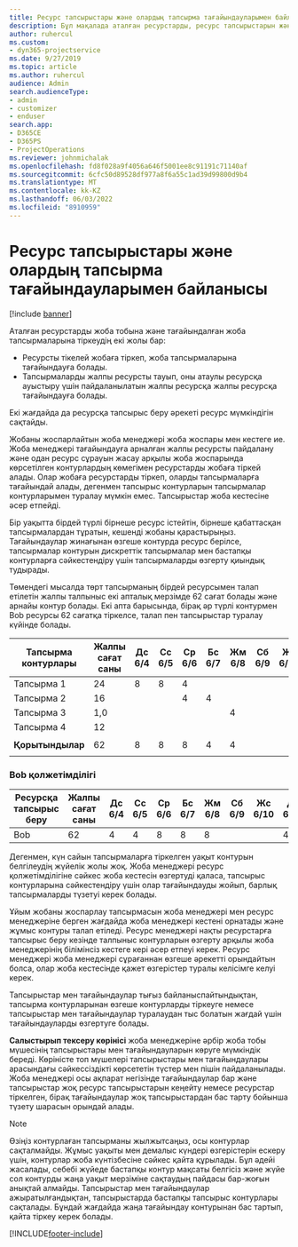 ```yaml
---
title: Ресурс тапсырыстары және олардың тапсырма тағайындауларымен байланысы
description: Бұл мақалада аталған ресурстарды, ресурс тапсырыстарын және тапсырма тағайындауларын басқару және олардың бір-бірімен қалай байланысқаны туралы ақпарат берілген.
author: ruhercul
ms.custom:
- dyn365-projectservice
ms.date: 9/27/2019
ms.topic: article
ms.author: ruhercul
audience: Admin
search.audienceType:
- admin
- customizer
- enduser
search.app:
- D365CE
- D365PS
- ProjectOperations
ms.reviewer: johnmichalak
ms.openlocfilehash: fd8f028a9f4056a646f5001ee8c91191c71140af
ms.sourcegitcommit: 6cfc50d89528df977a8f6a55c1ad39d99800d9b4
ms.translationtype: MT
ms.contentlocale: kk-KZ
ms.lasthandoff: 06/03/2022
ms.locfileid: "8910959"
---
```

# <a name="resource-bookings-and-how-they-relate-to-task-assignments"></a>Ресурс тапсырыстары және олардың тапсырма тағайындауларымен байланысы

[!include [banner](../includes/psa-now-project-operations.md)]

Аталған ресурстарды жоба тобына және тағайындалған жоба тапсырмаларына тіркеудің екі жолы бар:

- Ресурсты тікелей жобаға тіркеп, жоба тапсырмаларына тағайындауға болады.
- Тапсырмаларды жалпы ресурсты тауып, оны атаулы ресурсқа ауыстыру үшін пайдаланылатын жалпы ресурсқа жалпы ресурсқа тағайындауға болады. 

Екі жағдайда да ресурсқа тапсырыс беру әрекеті ресурс мүмкіндігін сақтайды.

Жобаны жоспарлайтын жоба менеджері жоба жоспары мен кестеге ие. Жоба менеджері тағайындауға арналған жалпы ресурсты пайдалану және одан ресурс сұрауын жасау арқылы жоба жоспарында көрсетілген контурлардың көмегімен ресурстарды жобаға тіркей алады. Олар жобаға ресурстарды тіркеп, оларды тапсырмаларға тағайындай алады, дегенмен тапсырыс контурларын тапсырмалар контурларымен туралау мүмкін емес. Тапсырыстар жоба кестесіне әсер етпейді.

Бір уақытта бірдей түрлі бірнеше ресурс істейтін, бірнеше қабаттасқан тапсырмалардан тұратын, кешенді жобаны қарастырыңыз. Тағайындаулар жинағынан өзгеше контурда ресурс берілсе, тапсырмалар контурын дискреттік тапсырмалар мен бастапқы контурларға сәйкестендіру үшін тапсырмаларды өзгерту қиындық тудырады.

Төмендегі мысалда төрт тапсырманың бірдей ресурсымен талап етілетін жалпы талпыныс екі апталық мерзімде 62 сағат болады және арнайы контур болады. Екі апта барысында, бірақ әр түрлі контурмен Bob ресурсы 62 сағатқа тіркелсе, талап пен тапсырыстар туралау күйінде болады.

| **Тапсырма контурлары**    | **Жалпы сағат саны** | Дс 6/4 | Сс 6/5 | Ср 6/6 | Бс 6/7 | Жм 6/8 | Сб 6/9 | Жс 6/10 | Дс 6/11 | Сс 6/12 | Ср 6/13 | Бс 6/14 | Жм 6/15 |
|----------------------|-----------------|--------|--------|--------|--------|--------|--------|---------|---------|---------|---------|---------|---------|
| Тапсырма 1               | 24              | 8      | 8      | 4      |        |        |        |         |         |         | 4       |         |         |
| Тапсырма 2               | 16              |        |        | 4      | 4      |        |        |         | 8       |         |         |         |         |
| Тапсырма 3               | 1,0              |        |        |        |        | 4      |        |         |         | 4       |         | 2       |         |
| Тапсырма 4               | 12              |        |        |        |        |        |        |         |         |         | 4       |         | 8       |
|                      |                 |        |        |        |        |        |        |         |         |         |         |         |         |
| **Қорытындылар**           | 62              | 8      | 8      | 8      | 4      | 4      |        |         | 8       | 4       | 8       | 2       | 8       |
|                      |                 |        |        |        |        |        |        |         |         |         |         |

### <a name="bobs-availability"></a>Bob қолжетімділігі
| **Ресурсқа тапсырыс беру** | **Жалпы сағат саны** | Дс 6/4 | Сс 6/5 | Ср 6/6 | Бс 6/7 | Жм 6/8 | Сб 6/9 | Жс 6/10 | Дс 6/11 | Сс 6/12 | Ср 6/13 | Бс 6/14 | Жм 6/15 |
|------------------------|-----------------|--------|--------|--------|--------|--------|--------|---------|---------|---------|---------|---------|---------|
| Bob                    | 62              | 4      | 4      | 8      | 8      | 8      |        |         | 4       | 4       | 8       | 8       | 6       |

Дегенмен, күн сайын тапсырмаларға тіркелген уақыт контурын белгілеудің жүйелік жолы жоқ. Жоба менеджері ресурс қолжетімділігіне сәйкес жоба кестесін өзгертуді қаласа, тапсырыс контурларына сәйкестендіру үшін олар тағайындауды жойып, барлық тапсырмаларды түзетуі керек болады.

Ұйым жобаны жоспарлау тапсырмасын жоба менеджері мен ресурс менеджеріне берген жағдайда жоба менеджері кестені орнатады және жұмыс контуры талап етіледі. Ресурс менеджері нақты ресурстарға тапсырыс беру кезінде талпыныс контурларын өзгерту арқылы жоба менеджерінің білімінсіз кестеге кері әсер етпеуі керек. Ресурс менеджері жоба менеджері сұрағаннан өзгеше әрекетті орындайтын болса, олар жоба кестесінде қажет өзгерістер туралы келісімге келуі керек.

Тапсырыстар мен тағайындаулар тығыз байланыспайтындықтан, тапсырма контурларынан өзгеше контурларды тіркеуге немесе тапсырыстар мен тағайындаулар туралаудан тыс болатын жағдай үшін тағайындауларды өзгертуге болады.

**Салыстырып тексеру көрінісі** жоба менеджеріне әрбір жоба тобы мүшесінің тапсырыстары мен тағайындауларын көруге мүмкіндік береді. Көріністе топ мүшелері тапсырыстары мен тағайындаулары арасындағы сәйкессіздікті көрсететін түстер мен пішін пайдаланылады. Жоба менеджері осы ақпарат негізінде тағайындаулар бар және тапсырыстар жоқ ресурс тапсырыстарын кеңейту немесе ресурстар тіркелген, бірақ тағайындаулар жоқ тапсырыстардан бас тарту бойынша түзету шарасын орындай алады.

> [!NOTE]
> Өзіңіз контурлаған тапсырманы жылжытсаңыз, осы контурлар сақталмайды. Жұмыс уақыты мен демалыс күндері өзгерістерін ескеру үшін, контурлар жоба күнтізбесіне сәйкес қайта құрылады. Бұл әдейі жасалады, себебі жүйеде бастапқы контур мақсаты белгісіз және жүйе сол контурды жаңа уақыт мерзіміне сақтаудың пайдасы бар-жоғын анықтай алмайды. Тапсырыстар мен тағайындаулар ажыратылғандықтан, тапсырыстарда бастапқы тапсырыс контурлары сақталады. Бұндай жағдайда жаңа тағайындау контурынан бас тартып, қайта тіркеу керек болады.



[!INCLUDE[footer-include](../includes/footer-banner.md)]
